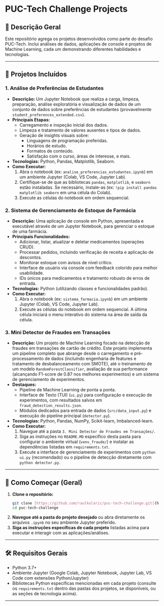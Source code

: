 # PUC-Tech Challenge Projects

## 📝 Descrição Geral

Este repositório agrega os projetos desenvolvidos como parte do desafio PUC-Tech. Inclui análises de dados, aplicações de console e projetos de Machine Learning, cada um demonstrando diferentes habilidades e tecnologias.

---

## 📂 Projetos Incluídos

### 1. Análise de Preferências de Estudantes
   - **Descrição:** Um Jupyter Notebook que realiza a carga, limpeza, preparação, análise exploratória e visualização de dados de um conjunto de dados sobre preferências de estudantes (provavelmente `student_preferences_extended.csv`).
   - **Principais Etapas:**
      - Carregamento e inspeção inicial dos dados.
      - Limpeza e tratamento de valores ausentes e tipos de dados.
      - Geração de insights visuais sobre:
         - Linguagens de programação preferidas.
         - Horários de estudo.
         - Formatos de conteúdo.
         - Satisfação com o curso, áreas de interesse, e mais.
   - **Tecnologias:** Python, Pandas, Matplotlib, Seaborn.
   - **Como Executar:**
      1. Abra o notebook (ex: `analise_preferencias_estudantes.ipynb`) em um ambiente Jupyter (Colab, VS Code, Jupyter Lab).
      2. Certifique-se de que as bibliotecas `pandas`, `matplotlib`, e `seaborn` estão instaladas. Se necessário, instale-as (ex: `!pip install pandas matplotlib seaborn` em uma célula do Colab).
      3. Execute as células do notebook em ordem sequencial.

### 2. Sistema de Gerenciamento de Estoque de Farmácia
   - **Descrição:** Uma aplicação de console em Python, apresentada e executável através de um Jupyter Notebook, para gerenciar o estoque de uma farmácia.
   - **Principais Funcionalidades:**
      - Adicionar, listar, atualizar e deletar medicamentos (operações CRUD).
      - Processar pedidos, incluindo verificação de receita e aplicação de descontos.
      - Monitorar estoque com avisos de nível crítico.
      - Interface de usuário via console com feedback colorido para melhor usabilidade.
      - IDs únicos para medicamentos e tratamento robusto de erros de entrada.
   - **Tecnologias:** Python (utilizando classes e funcionalidades padrão).
   - **Como Executar:**
      1. Abra o notebook (ex: `sistema_farmacia.ipynb`) em um ambiente Jupyter (Colab, VS Code, Jupyter Lab).
      2. Execute as células do notebook em ordem sequencial. A última célula iniciará o menu interativo do sistema na área de saída da célula.

### 3. Mini Detector de Fraudes em Transações
   - **Descrição:** Um projeto de Machine Learning focado na detecção de fraudes em transações de cartão de crédito. Este projeto implementa um pipeline completo que abrange desde o carregamento e pré-processamento de dados (incluindo engenharia de features e tratamento de desbalanceamento com SMOTE), até o treinamento de um modelo `RandomForestClassifier`, avaliação de sua performance (alcançando F1-score de 0.87 nos melhores experimentos) e um sistema de gerenciamento de experimentos.
   - **Destaques:**
      - Pipeline de Machine Learning de ponta a ponta.
      - Interface de Texto (TUI) (`ui.py`) para configuração e execução de experimentos, com resultados salvos em `fraud_detection_results.json`.
      - Módulos dedicados para entrada de dados (`src/data_input.py`) e execução do pipeline principal (`detector.py`).
   - **Tecnologias:** Python, Pandas, NumPy, Scikit-learn, Imbalanced-learn.
   - **Como Executar:**
      1. Navegue até a pasta `3. Mini Detector de Fraudes em Transações/`.
      2. Siga as instruções no `README.MD` específico desta pasta para configurar o ambiente virtual (`venv_fraude/`) e instalar as dependências listadas em `requirements.txt`.
      3. Execute a interface de gerenciamento de experimentos com `python ui.py` (recomendado) ou o pipeline de detecção diretamente com `python detector.py`.

---

## 🚀 Como Começar (Geral)

1.  **Clone o repositório:**
    ```bash
    git clone [https://github.com/raulkolaric/puc-tech-challenge.git](https://github.com/raulkolaric/puc-tech-challenge.git)
    cd puc-tech-challenge
    ```
2.  **Navegue até a pasta do projeto desejado** ou abra diretamente os arquivos `.ipynb` no seu ambiente Jupyter preferido.
3.  **Siga as instruções específicas de cada projeto** listadas acima para executar e interagir com as aplicações/análises.

---

## 🛠️ Requisitos Gerais

* Python 3.7+
* Ambiente Jupyter (Google Colab, Jupyter Notebook, Jupyter Lab, VS Code com extensões Python/Jupyter)
* Bibliotecas Python específicas mencionadas em cada projeto (consulte os `requirements.txt` dentro das pastas dos projetos, se disponíveis, ou as seções de tecnologia acima).

---
